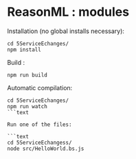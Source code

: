 # ReasonML : modules

Installation (no global installs necessary):

```text
cd 5ServiceEchanges/
npm install
```

Build : 

```text
npm run build
```

Automatic compilation:

```text
cd 5ServiceEchanges/
npm run watch
```text

Run one of the files:

```text
cd 5ServiceEchangess/
node src/HelloWorld.bs.js
```
